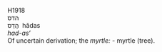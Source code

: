 H1918  
הדס  
הֲדַס ‎ hădas  
*had-as‘*  
Of uncertain derivation; the *myrtle: -* myrtle (tree).  
